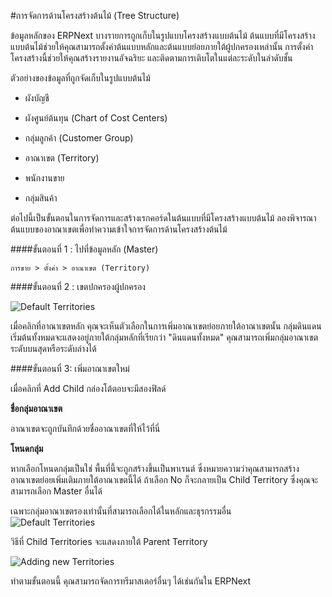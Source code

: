 <!-- add-breadcrumbs -->
#การจัดการด้านโครงสร้างต้นไม้ (Tree Structure)

ข้อมูลหลักของ ERPNext บางรายการถูกเก็บในรูปแบบโครงสร้างแบบต้นไม้ ต้นแบบที่มีโครงสร้างแบบต้นไม้ช่วยให้คุณสามารถตั้งค่าต้นแบบหลักและต้นแบบย่อยภายใต้ผู้ปกครองเหล่านั้น การตั้งค่าโครงสร้างนี้ช่วยให้คุณสร้างรายงานอัจฉริยะ และติดตามการเติบโตในแต่ละระดับในลำดับชั้น 

ตัวอย่างของข้อมูลที่ถูกจัดเก็บในรูปแบบต้นไม้

* ผังบัญชี

* ผังศูนย์ต้นทุน (Chart of Cost Centers)

* กลุ่มลูกค้า (Customer Group)

* อาณาเขต (Territory)

* พนักงานขาย

* กลุ่มสินค้า

ต่อไปนี้เป็นขั้นตอนในการจัดการและสร้างเรกคอร์ดในต้นแบบที่มีโครงสร้างแบบต้นไม้ ลองพิจารณาต้นแบบของอาณาเขตเพื่อทำความเข้าใจการจัดการด้านโครงสร้างต้นไม้

####ขั้นตอนที่ 1 : ไปที่ข้อมูลหลัก (Master) 

`การขาย > ตั้งค่า > อาณาเขต (Territory)`

####ขั้นตอนที่ 2 : เขตปกครองผู้ปกครอง

<img alt="Default Territories" class="screenshot" src="{{docs_base_url}}/assets/img/articles/territory-2.png">

เมื่อคลิกที่อาณาเขตหลัก คุณจะเห็นตัวเลือกในการเพิ่มอาณาเขตย่อยภายใต้อาณาเขตนั้น กลุ่มดินแดนเริ่มต้นทั้งหมดจะแสดงอยู่ภายใต้กลุ่มหลักที่เรียกว่า "ดินแดนทั้งหมด" คุณสามารถเพิ่มกลุ่มอาณาเขตระดับบนสุดหรือระดับล่างได้

####ขั้นตอนที่ 3: เพิ่มอาณาเขตใหม่

เมื่อคลิกที่ Add Child กล่องโต้ตอบจะมีสองฟิลด์

**ชื่อกลุ่มอาณาเขต**

อาณาเขตจะถูกบันทึกด้วยชื่ออาณาเขตที่ให้ไว้ที่นี่

**โหนดกลุ่ม**

หากเลือกโหนดกลุ่มเป็นใช่ พื้นที่นี้จะถูกสร้างขึ้นเป็นพาเรนต์ ซึ่งหมายความว่าคุณสามารถสร้างอาณาเขตย่อยเพิ่มเติมภายใต้อาณาเขตนี้ได้ ถ้าเลือก No ก็จะกลายเป็น Child Territory ซึ่งคุณจะสามารถเลือก Master อื่นได้

<div class="well">เฉพาะกลุ่มอาณาเขตรองเท่านั้นที่สามารถเลือกได้ในหลักและธุรกรรมอื่น</div>

<img alt="Default Territories" class="screenshot" src="{{docs_base_url}}/assets/img/articles/territory-1.gif">

วิธีที่ Child Territories จะแสดงภายใต้ Parent Territory

<img alt="Adding new Territories" class="screenshot" src="{{docs_base_url}}/assets/img/articles/territory-3.png">

ทำตามขั้นตอนนี้ คุณสามารถจัดการทรีมาสเตอร์อื่นๆ ได้เช่นกันใน ERPNext
<!-- markdown -->